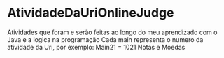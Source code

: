 # AtividadeDaUriOnlineJudge
Atividades que foram e serão feitas ao longo do meu aprendizado com o Java e a logica na programação
Cada main representa o numero da atividade da Uri, por exemplo: Main21 = 1021	Notas e Moedas
